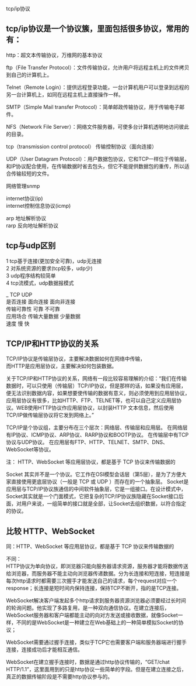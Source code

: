 tcp/ip协议

tcp/ip协议是一个协议簇，里面包括很多协议，常用的有：
------------
http：超文本传输协议，万维网的基本协议  

ftp（File Transfer Protocol）：文件传输协议，允许用户将远程主机上的文件拷贝到自己的计算机上。 

Telnet（Remote Login）：提供远程登录功能，一台计算机用户可以登录到远程的另一台计算机上，如同在远程主机上直接操作一样。 

SMTP（Simple Mail transfer Protocol）：简单邮政传输协议，用于传输电子邮件。 

NFS（Network File Server）：网络文件服务器，可使多台计算机透明地访问彼此的目录。 

tcp（transmission control protocol） 传输控制协议（面向连接）  

UDP（User Datagram Protocol）：用户数据包协议，它和TCP一样位于传输层，和IP协议配合使用，在传输数据时省去包头，但它不能提供数据包的重传，所以适合传输较短的文件。

网络管理snmp  

internet协议(ip)  
internet控制信息协议(icmp)  

arp 地址解析协议  
rarp 反向地址解析协议  

  
  


tcp与udp区别
--------------
1 tcp基于连接(更加安全可靠)，udp无连接  
2 对系统资源的要求(tcp较多，udp少)  
3 udp程序结构较简单  
4 tcp流模式，udp数据报模式  

 _            TCP       UDP   
是否连接     面向连接   面向非连接  
传输可靠性     可靠      不可靠  
应用场合    传输大量数据  少量数据   
速度          慢          快  



TCP/IP和HTTP协议的关系
--------
TCP/IP协议是传输层协议，主要解决数据如何在网络中传输，  
而HTTP是应用层协议，主要解决如何包装数据。 

关于TCP/IP和HTTP协议的关系，网络有一段比较容易理解的介绍：“我们在传输数据时，可以只使用（传输层）TCP/IP协议，但是那样的话，如果没有应用层，便无法识别数据内容，如果想要使传输的数据有意义，则必须使用到应用层协议，应用层协议有很多，比如HTTP、FTP、TELNET等，也可以自己定义应用层协议。WEB使用HTTP协议作应用层协议，以封装HTTP 文本信息，然后使用TCP/IP做传输层协议将它发到网络上。”

TCP/IP是个协议组，主要分布在三个层次：网络层、传输层和应用层。
在网络层有IP协议、ICMP协议、ARP协议、RARP协议和BOOTP协议。
在传输层中有TCP协议与UDP协议。
在应用层有FTP、HTTP、TELNET、SMTP、DNS、WebSocket等协议。



注：
HTTP、WebSocket 等应用层协议，都是基于 TCP 协议来传输数据的

Socket 其实并不是一个协议。它工作在OSI模型会话层（第5层），是为了方便大家直接使用更底层协议（一般是 TCP 或 UDP ）而存在的一个抽象层。
Socket是应用层与TCP/IP协议族通信的中间软件抽象层，它是一组接口。在设计模式中，Socket其实就是一个门面模式，它把复杂的TCP/IP协议族隐藏在Socket接口后面，对用户来说，一组简单的接口就是全部，让Socket去组织数据，以符合指定的协议。



比较 HTTP、WebSocket 
-----------------
同：HTTP、WebSocket 等应用层协议，都是基于 TCP 协议来传输数据的  

不同：  
HTTP协议为单向协议，即浏览器只能向服务器请求资源，服务器才能将数据传送给浏览器，而服务器不能主动向浏览器传递数据。分为长连接和短连接，短连接是每次http请求时都需要三次握手才能发送自己的请求，每个request对应一个response；长连接是短时间内保持连接，保持TCP不断开，指的是TCP连接。  

WebSocket解决客户端发起多个http请求到服务器资源浏览器必须要经过长时间的轮询问题。他实现了多路复用，是一种双向通信协议。在建立连接后，WebSocket服务器和客户端都能主动的向对方发送或接收数据，就像Socket一样，不同的是WebSocket是一种建立在Web基础上的一种简单模拟Socket的协议；     

WebSocket需要通过握手连接，类似于TCP它也需要客户端和服务器端进行握手连接，连接成功后才能相互通信。

WebSocket在建立握手连接时，数据是通过http协议传输的，“GET/chat HTTP/1.1”，这里面用到的只是http协议一些简单的字段。但是在建立连接之后，真正的数据传输阶段是不需要http协议参与的。  
























